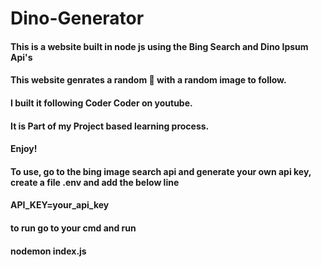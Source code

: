 # Dino-Generator
#### This is a website built in node js using the Bing Search and Dino Ipsum Api's
#### This website genrates a random 🦕  with a random image to follow.
#### I built it following Coder Coder on youtube.
#### It is Part of my Project based learning process.
#### Enjoy!
#### To use, go to the bing image search api and generate your own api key, create a file .env and add the below line
#### API_KEY=your_api_key
#### to run go to your cmd and run
#### nodemon index.js
